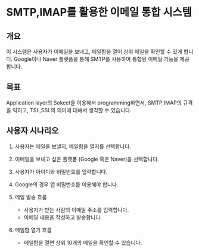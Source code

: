 # SMTP,IMAP를 활용한 이메일 통합 시스템
## 개요
이 시스템은 사용자가 이메일을 보내고, 메일함을 열어 상위 메일을 확인할 수 있게 합니다. Google이나 Naver 플랫폼을 통해 SMTP를 사용하여 통합된 이메일 기능을 제공합니다.

## 목표
Application layer의 Sokcet을 이용해서 programming하면서, SMTP,IMAP의 규격을 익히고, TSL,SSL의 의미에 대해서 생각할 수 있습니다. 

## 사용자 시나리오
1. 사용자는 메일을 보낼지, 메일함을 열지를 선택합니다.
2. 이메일을 보내고 싶은 플랫폼 (Google 혹은 Naver)을 선택합니다.
3. 사용자가 아이디와 비밀번호를 입력합니다.
4. Google의 경우 앱 비밀번호를 이용해야 합니다.
5. 메일 발송 흐름
    - 사용자가 받는 사람의 이메일 주소를 입력합니다.
    - 이메일 내용을 작성하고 발송합니다.
    
6. 메일함 열기 흐름
    -  메일함을 열면 상위 10개의 메일을 확인할 수 있습니다.
